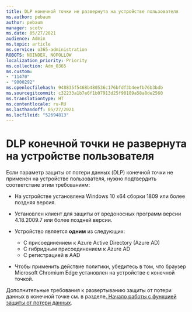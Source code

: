 ```yaml
---
title: DLP конечной точки не развернута на устройстве пользователя
ms.author: pebaum
author: pebaum
manager: scotv
ms.date: 05/27/2021
audience: Admin
ms.topic: article
ms.service: o365-administration
ROBOTS: NOINDEX, NOFOLLOW
localization_priority: Priority
ms.collection: Adm_O365
ms.custom:
- "11470"
- "9000292"
ms.openlocfilehash: 948835f5468b480536c176bfdf3b4eefb76b3bdb
ms.sourcegitcommit: c32233a1b7e6f1b07913d25f90189a58a8de2560
ms.translationtype: HT
ms.contentlocale: ru-RU
ms.lasthandoff: 05/27/2021
ms.locfileid: "52694813"
---
```

# <a name="endpoint-dlp-not-deployed-to-users-device"></a>DLP конечной точки не развернута на устройстве пользователя

Если параметр защиты от потери данных (DLP) конечной точки не применен на устройстве пользователя, нужно подтвердить соответствие этим требованиям:

- На устройстве установлена Windows 10 x64 сборки 1809 или более поздняя версия.
- Установлен клиент для защиты от вредоносных программ версии 4.18.2009.7 или более поздней версии.
- Устройство является **одним** из следующих:
    
    - С присоединением к Azure Active Directory (Azure AD)
    - С гибридным присоединением к Azure AD
    - С регистрацией в AAD

- Чтобы применить действие политики, убедитесь в том, что браузер Microsoft Chromium Edge установлен на устройстве с конечной точкой.

Дополнительные требования к развертыванию защиты от потери данных в конечной точке см. в разделе[. Начало работы с функцией защиты от потери данных](/microsoft-365/compliance/endpoint-dlp-getting-started#prepare-your-endpoints).